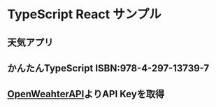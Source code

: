 # TypeScript React サンプル

## 天気アプリ

## かんたんTypeScript ISBN:978-4-297-13739-7

## [OpenWeahterAPI](https://openweathermap.org/)よりAPI Keyを取得